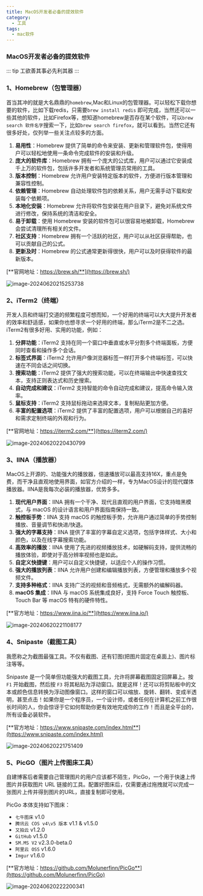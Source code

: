 ```yaml
---
title: MacOS开发者必备的提效软件
category:
  - 工具
tags:
  - mac软件
---
```

### MacOS开发者必备的提效软件


::: tip 工欲善其事必先利其器 
:::



### 1、Homebrew（包管理器）

首当其冲的就是大名鼎鼎的`homebrew`,Mac和Linux的包管理器。可以轻松下载你想要的软件，比如下载redis，只需要`brew install redis` 即可完成，当然还可以一些其他的软件，比如Firefox等，想知道homebrew是否存在某个软件，可以`brew search 软件名字`搜索一下，比如`brew search firefox`，就可以看到。当然它还有很多好处，仅列举一些关注点较多的方面。

1. **易用性**：Homebrew 提供了简单的命令来安装、更新和管理软件包，使得用户可以轻松地使用一条命令完成软件的安装和升级。
2. **庞大的软件库**：Homebrew 拥有一个庞大的公式库，用户可以通过它安装成千上万的软件包，包括许多开发者和系统管理员常用的工具。
3. **版本控制**：Homebrew 允许用户安装特定版本的软件，方便进行版本管理和兼容性控制。
4. **依赖管理**：Homebrew 自动处理软件包的依赖关系，用户无需手动下载和安装每个依赖项。
5. **本地化安装**：Homebrew 允许将软件包安装在用户目录下，避免对系统文件进行修改，保持系统的清洁和安全。
6. **易于卸载**：使用 Homebrew 安装的软件包可以很容易地被卸载，Homebrew 会尝试清理所有相关的文件。
7. **社区支持**：Homebrew 拥有一个活跃的社区，用户可以从社区获得帮助，也可以贡献自己的公式。
8. **更新及时**：Homebrew 的公式通常更新得很快，用户可以及时获得软件的最新版本。

[**官网地址：https://brew.sh/**](https://brew.sh/)

![image-20240620215253738](https://img.shell101.com/miicoblog/image-20240620215253738.png)

### 2、iTerm2（终端）

开发人员和终端打交道的频繁程度可想而知，一个好用的终端可以大大提升开发者的效率和舒适感，如果你也想寻求一个好用的终端，那么iTerm2是不二之选。iTerm2有很多好用、实用的功能，例如：

1. **分屏功能**：iTerm2 支持在同一个窗口中垂直或水平分割多个终端面板，方便同时查看和操作多个会话。
2. **标签式界面**：iTerm2 允许用户像浏览器标签一样打开多个终端标签，可以快速在不同会话之间切换。
3. **搜索功能**：iTerm2 提供了强大的搜索功能，可以在终端输出中快速查找文本，支持正则表达式和历史搜索。
4. **自动完成和建议**：iTerm2 支持智能的命令自动完成和建议，提高命令输入效率。
5. **鼠标支持**：iTerm2 支持鼠标拖动来选择文本，复制粘贴更加方便。
6. **丰富的配置选项**：iTerm2 提供了丰富的配置选项，用户可以根据自己的喜好和需求定制终端的外观和行为。

[**官网地址：https://iterm2.com/**](https://iterm2.com/)

![image-20240620220430799](https://img.shell101.com/miicoblog/image-20240620220430799.png)

### 3、IINA（播放器）

MacOS上开源的、功能强大的播放器，倍速播放可以最高支持16X，重点是免费，而干净且直观地使用界面，如官方介绍的一样，专为MacOS设计的现代媒体播放器。IINA是我每次必装的播放器，优势多多。

1. **现代用户界面**：IINA 拥有一个干净、现代且直观的用户界面，它支持暗黑模式，与 macOS 的设计语言和用户界面指南保持一致。
2. **触控板手势**：IINA 支持 macOS 的触控板手势，允许用户通过简单的手势控制播放、音量调节和快进/快退。
3. **强大的字幕支持**：IINA 提供了丰富的字幕自定义选项，包括字体样式、大小和颜色，以及在线字幕搜索功能。
4. **高效率的播放**：IINA 使用了先进的视频播放技术，如硬解码支持，提供流畅的播放体验，即使对于高分辨率视频也是如此。
5. **自定义快捷键**：用户可以自定义快捷键，以适应个人的操作习惯。
6. **强大的播放列表**：IINA 允许用户创建和编辑播放列表，方便管理和播放多个视频文件。
7. **支持多种格式**：IINA 支持广泛的视频和音频格式，无需额外的编解码器。
8. **macOS 集成**：IINA 与 macOS 系统集成良好，支持 Force Touch 触控板、Touch Bar 等 macOS 特有的硬件特性。

[**官方地址：https://www.iina.io/**](https://www.iina.io/)

![image-20240620221108177](https://img.shell101.com/miicoblog/image-20240620221108177.png)

### 4、Snipaste（截图工具）

我愿称之为截图最强工具。不仅有截图、还有钉图(把图片固定在桌面上)、图片标注等等。

Snipaste 是一个简单但功能强大的截图工具，允许将屏幕截图固定回屏幕上。按 `F1` 开始截图，然后按 `F3` 将其粘贴为浮动窗口。就是这样！还可以将剪贴板中的文本或颜色信息转换为浮动图像窗口。这样的窗口可以缩放、旋转、翻转、变成半透明，甚至点击！如果你是一个程序员，一个设计师，或者任何在计算机之前工作很长时间的人，你会惊讶于它如何帮助你更有效地完成你的工作！而且是全平台的，所有设备必装软件。

[**官方地址：https://www.snipaste.com/index.html**](https://www.snipaste.com/index.html)

![image-20240620221751409](https://img.shell101.com/miicoblog/image-20240620221751409.png)

### 5、PicGO（图片上传图床工具）

自建博客后者需要自己管理图片的用户应该都不陌生，PicGo，一个用于快速上传图片并获取图片 URL 链接的工具。配置好图床后，仅需要通过拖拽就可以完成一张图片上传并得到图片的URL，直接复制即可使用。

PicGo 本体支持如下图床：

- `七牛图床` v1.0
- `腾讯云 COS v4\v5 版本` v1.1 & v1.5.0
- `又拍云` v1.2.0
- `GitHub` v1.5.0
- `SM.MS V2` v2.3.0-beta.0
- `阿里云 OSS` v1.6.0
- `Imgur` v1.6.0

[**官方地址：https://github.com/Molunerfinn/PicGo**](https://github.com/Molunerfinn/PicGo)

![image-20240620222200341](https://img.shell101.com/miicoblog/image-20240620222200341.png)
